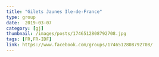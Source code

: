 ```yaml
---
title: "Gilets Jaunes Ile-de-France"
type: group
date:  2019-03-07
category: [gj]
thumbnail: /images/posts/1746512808792708.jpg
tags: [FR,FR-IDF]
link: https://www.facebook.com/groups/1746512808792708/
---
```


